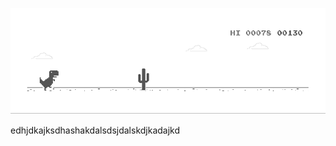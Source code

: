 ![image](https://github.com/sudimuk2017/qwaszx/blob/main/dino.gif)


edhjdkajksdhashakdalsdsjdalskdjkadajkd
